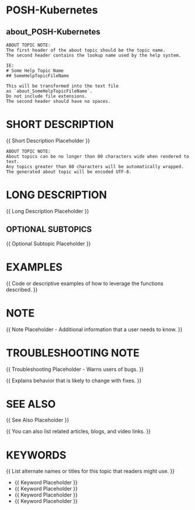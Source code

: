 # POSH-Kubernetes
## about_POSH-Kubernetes

```
ABOUT TOPIC NOTE:
The first header of the about topic should be the topic name.
The second header contains the lookup name used by the help system.

IE:
# Some Help Topic Name
## SomeHelpTopicFileName

This will be transformed into the text file
as `about_SomeHelpTopicFileName`.
Do not include file extensions.
The second header should have no spaces.
```

# SHORT DESCRIPTION
{{ Short Description Placeholder }}

```
ABOUT TOPIC NOTE:
About topics can be no longer than 80 characters wide when rendered to text.
Any topics greater than 80 characters will be automatically wrapped.
The generated about topic will be encoded UTF-8.
```

# LONG DESCRIPTION
{{ Long Description Placeholder }}

## OPTIONAL SUBTOPICS
{{ Optional Subtopic Placeholder }}

# EXAMPLES
{{ Code or descriptive examples of how to leverage the functions described. }}

# NOTE
{{ Note Placeholder - Additional information that a user needs to know. }}

# TROUBLESHOOTING NOTE
{{ Troubleshooting Placeholder - Warns users of bugs. }}

{{ Explains behavior that is likely to change with fixes. }}

# SEE ALSO
{{ See Also Placeholder }}

{{ You can also list related articles, blogs, and video links. }}

# KEYWORDS
{{ List alternate names or titles for this topic that readers might use. }}

- {{ Keyword Placeholder }}
- {{ Keyword Placeholder }}
- {{ Keyword Placeholder }}
- {{ Keyword Placeholder }}


